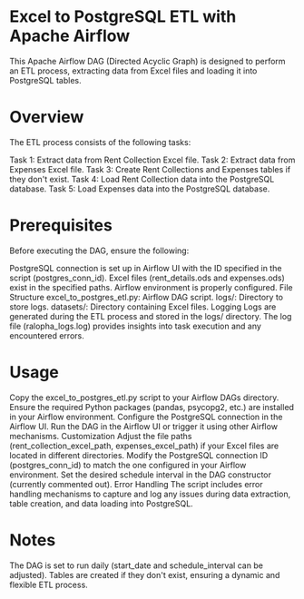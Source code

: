 # Excel to PostgreSQL ETL with Apache Airflow
This Apache Airflow DAG (Directed Acyclic Graph) is designed to perform an ETL process, extracting data from Excel files and loading it into PostgreSQL tables.

# Overview
The ETL process consists of the following tasks:

Task 1: Extract data from Rent Collection Excel file.
Task 2: Extract data from Expenses Excel file.
Task 3: Create Rent Collections and Expenses tables if they don't exist.
Task 4: Load Rent Collection data into the PostgreSQL database.
Task 5: Load Expenses data into the PostgreSQL database.
# Prerequisites
Before executing the DAG, ensure the following:

PostgreSQL connection is set up in Airflow UI with the ID specified in the script (postgres_conn_id).
Excel files (rent_details.ods and expenses.ods) exist in the specified paths.
Airflow environment is properly configured.
File Structure
excel_to_postgres_etl.py: Airflow DAG script.
logs/: Directory to store logs.
datasets/: Directory containing Excel files.
Logging
Logs are generated during the ETL process and stored in the logs/ directory. The log file (ralopha_logs.log) provides insights into task execution and any encountered errors.

# Usage
Copy the excel_to_postgres_etl.py script to your Airflow DAGs directory.
Ensure the required Python packages (pandas, psycopg2, etc.) are installed in your Airflow environment.
Configure the PostgreSQL connection in the Airflow UI.
Run the DAG in the Airflow UI or trigger it using other Airflow mechanisms.
Customization
Adjust the file paths (rent_collection_excel_path, expenses_excel_path) if your Excel files are located in different directories.
Modify the PostgreSQL connection ID (postgres_conn_id) to match the one configured in your Airflow environment.
Set the desired schedule interval in the DAG constructor (currently commented out).
Error Handling
The script includes error handling mechanisms to capture and log any issues during data extraction, table creation, and data loading into PostgreSQL.

# Notes
The DAG is set to run daily (start_date and schedule_interval can be adjusted).
Tables are created if they don't exist, ensuring a dynamic and flexible ETL process.
